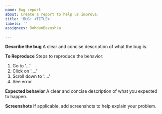 ```yaml
---
name: Bug report
about: Create a report to help us improve.
title: 'BUG: <TITLE>'
labels: ''
assignees: BohdanBezushka

---
```


**Describe the bug**
A clear and concise description of what the bug is.

**To Reproduce**
Steps to reproduce the behavior:
1. Go to '...'
2. Click on '....'
3. Scroll down to '....'
4. See error

**Expected behavior**
A clear and concise description of what you expected to happen.

**Screenshots**
If applicable, add screenshots to help explain your problem.
